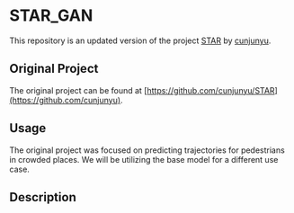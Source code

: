 # STAR_GAN

This repository is an updated version of the project [STAR](https://github.com/cunjunyu/STAR) by [cunjunyu](https://github.com/cunjunyu).


## Original Project

The original project can be found at [https://github.com/cunjunyu/STAR](https://github.com/cunjunyu).

## Usage

The original project was focused on predicting trajectories for pedestrians in crowded places.
We will be utilizing the base model for a different use case.
<!--[Provide information on how to use, install, or contribute to your updated project.]-->

## Description

<!--[Add a brief description of your updated project here.]-->
